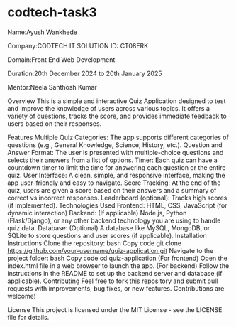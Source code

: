 # codtech-task3
Name:Ayush Wankhede

Company:CODTECH IT SOLUTION ID: CT08ERK

Domain:Front End Web Development

Duration:20th December 2024 to 20th January 2025

Mentor:Neela Santhosh Kumar

Overview
This is a simple and interactive Quiz Application designed to test and improve the knowledge of users across various topics. It offers a variety of questions, tracks the score, and provides immediate feedback to users based on their responses.

Features
Multiple Quiz Categories: The app supports different categories of questions (e.g., General Knowledge, Science, History, etc.).
Question and Answer Format: The user is presented with multiple-choice questions and selects their answers from a list of options.
Timer: Each quiz can have a countdown timer to limit the time for answering each question or the entire quiz.
User Interface: A clean, simple, and responsive interface, making the app user-friendly and easy to navigate.
Score Tracking: At the end of the quiz, users are given a score based on their answers and a summary of correct vs incorrect responses.
Leaderboard (optional): Tracks high scores (if implemented).
Technologies Used
Frontend: HTML, CSS, JavaScript (for dynamic interaction)
Backend: (If applicable) Node.js, Python (Flask/Django), or any other backend technology you are using to handle quiz data.
Database: (Optional) A database like MySQL, MongoDB, or SQLite to store questions and user scores (if applicable).
Installation Instructions
Clone the repository:
bash
Copy code
git clone https://github.com/your-username/quiz-application.git
Navigate to the project folder:
bash
Copy code
cd quiz-application
(For frontend) Open the index.html file in a web browser to launch the app.
(For backend) Follow the instructions in the README to set up the backend server and database (if applicable).
Contributing
Feel free to fork this repository and submit pull requests with improvements, bug fixes, or new features. Contributions are welcome!

License
This project is licensed under the MIT License - see the LICENSE file for details.
